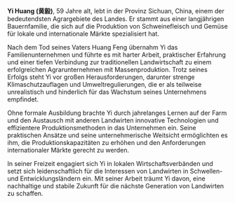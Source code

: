 **Yi Huang (黄毅)**, 59 Jahre alt, lebt in der Provinz Sichuan, China, einem der bedeutendsten Agrargebiete des Landes. Er stammt aus einer langjährigen Bauernfamilie, die sich auf die Produktion von Schweinefleisch und Gemüse für lokale und internationale Märkte spezialisiert hat.

Nach dem Tod seines Vaters Huang Feng übernahm Yi das Familienunternehmen und führte es mit harter Arbeit, praktischer Erfahrung und einer tiefen Verbindung zur traditionellen Landwirtschaft zu einem erfolgreichen Agrarunternehmen mit Massenproduktion. Trotz seines Erfolgs steht Yi vor großen Herausforderungen, darunter strenge Klimaschutzauflagen und Umweltregulierungen, die er als teilweise unrealistisch und hinderlich für das Wachstum seines Unternehmens empfindet.

Ohne formale Ausbildung brachte Yi durch jahrelanges Lernen auf der Farm und den Austausch mit anderen Landwirten innovative Technologien und effizientere Produktionsmethoden in das Unternehmen ein. Seine praktischen Ansätze und seine unternehmerische Weitsicht ermöglichten es ihm, die Produktionskapazitäten zu erhöhen und den Anforderungen internationaler Märkte gerecht zu werden.

In seiner Freizeit engagiert sich Yi in lokalen Wirtschaftsverbänden und setzt sich leidenschaftlich für die Interessen von Landwirten in Schwellen- und Entwicklungsländern ein. Mit seiner Arbeit träumt Yi davon, eine nachhaltige und stabile Zukunft für die nächste Generation von Landwirten zu schaffen.
